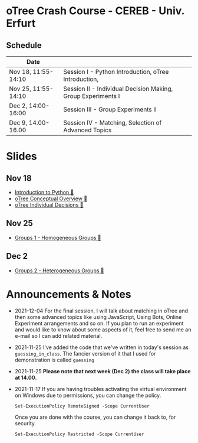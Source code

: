 # oTree Crash Course - CEREB - Univ. Erfurt

## Schedule
| Date      |                                                          |
|-----------|----------------------------------------------------------|
| Nov 18, 11:55-14:10   | Session I  - Python Introduction, oTree Introduction,  |
| Nov 25, 11:55-14:10   | Session II - Individual Decision Making, Group Experiments I                           |
| Dec 2,  14:00-16:00     | Session III - Group Experiments II                            |
| Dec 9,  14.00-16.00       | Session IV - Matching, Selection of Advanced Topics |
# Slides
## Nov 18
* [Introduction to Python 🔗](https://www.saral.it/cereb-otree/slides/python_intro.html)
* [oTree Conceptual Overview 🔗](https://www.saral.it/cereb-otree/slides/otree_conceptual_overview.html)
* [oTree Individual Decisions 🔗](https://www.saral.it/cereb-otree/slides/otree_individual.html)
## Nov 25
* [Groups 1 - Homogeneous Groups 🔗](https://www.saral.it/cereb-otree/slides/otree_group.html)
## Dec 2
* [Groups 2 - Heterogeneous Groups 🔗](https://www.saral.it/cereb-otree/slides/otree_group2.html)


# Announcements & Notes
* 2021-12-04 For the final session, I will talk about matching in oTree and then some advanced topics like using JavaScript, Using Bots, Online Experiment arrangements and so on. If you plan to run an experiment and would like to know about some aspects of it, feel free to send me an e-mail so I can add related material.

* 2021-11-25 I've added the code that we've written in today's session as `guessing_in_class`. The fancier version of it that I used for demonstration is called `guessing`
* 2021-11-25 **Please note that next week (Dec 2) the class will take place at 14.00.**

* 2021-11-17 If you are having troubles activating the virtual environment on Windows due to permissions, you can change the policy.
  ```
  Set-ExecutionPolicy RemoteSigned -Scope CurrentUser 
  ```

  Once you are done with the course, you can change it back to, for security.

  ```
  Set-ExecutionPolicy Restricted -Scope CurrentUser       
  ```
